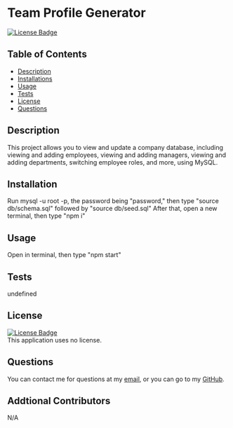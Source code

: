 # Team Profile Generator

  [![License Badge]()]()

  ## Table of Contents
  - [Description](#Description)
  - [Installations](#Installations)
  - [Usage](#Usage)
  - [Tests](#Tests)
  - [License](#License)
  - [Questions](#Questions)

  ## Description
  This project allows you to view and update a company database, including viewing and adding employees, viewing and adding managers, viewing and adding departments, switching employee roles, and more, using MySQL.

  ## Installation
  Run mysql -u root -p, the password being "password," then type "source db/schema.sql" followed by "source db/seed.sql" After that, open a new terminal, then type "npm i"

  ## Usage
  Open in terminal, then type "npm start"

  ## Tests
  undefined

  ## License
  [![License Badge]()]()
  </br>
  This application uses no license.

  ## Questions
  You can contact me for questions at my [email](mailto:cwishart203@gmail.com), or you can go to my [GitHub](https://github.com/cwishart203).

  ## Addtional Contributors
  N/A
